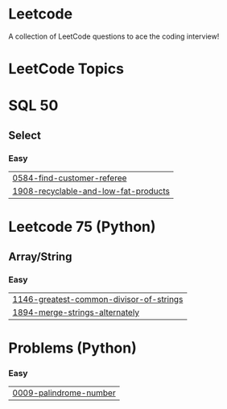 # Leetcode
A collection of LeetCode questions to ace the coding interview!

<!---LeetCode Topics Start-->
# LeetCode Topics
# SQL 50
## Select
### Easy
|  |
| ------- |
| [0584-find-customer-referee](https://github.com/bhosleomkar548/Leetcode/tree/main/0584-find-customer-referee) |
| [1908-recyclable-and-low-fat-products](https://github.com/bhosleomkar548/Leetcode/tree/master/1908-recyclable-and-low-fat-products) |

# Leetcode 75 (Python)
## Array/String
### Easy
|  |
| ------- |
| [1146-greatest-common-divisor-of-strings](https://github.com/bhosleomkar548/Leetcode/tree/main/1146-greatest-common-divisor-of-strings) |
| [1894-merge-strings-alternately](https://github.com/bhosleomkar548/Leetcode/tree/master/1894-merge-strings-alternately) |

# Problems (Python)
### Easy
|  |
| ------- |
| [0009-palindrome-number](https://github.com/bhosleomkar548/Leetcode/tree/main/0009-palindrome-number) |
<!---LeetCode Topics End-->
